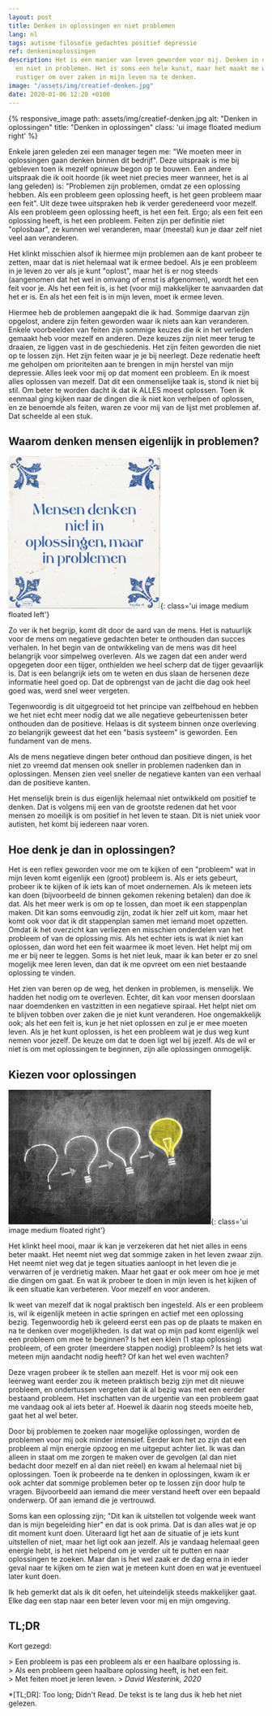 ```yaml
---
layout: post
title: Denken in oplossingen en niet problemen
lang: nl
tags: autisme filosofie gedachtes positief depressie
ref: denkeninoplossingen
description: Het is een manier van leven geworden voor mij. Denken in oplossingen
  en niet in problemen. Het is soms een hele kunst, maar het maakt me wel een stuk
  rustiger om over zaken in mijn leven na te denken.
image: "/assets/img/creatief-denken.jpg"
date: 2020-01-06 12:20 +0100
---
```

{% responsive_image path: assets/img/creatief-denken.jpg alt: "Denken in oplossingen" title: "Denken in oplossingen" class: 'ui image floated medium right' %}

Enkele jaren geleden zei een manager tegen me: "We moeten meer in oplossingen gaan denken binnen dit bedrijf". Deze uitspraak is me bij gebleven toen ik mezelf opnieuw begon op te bouwen. Een andere uitspraak die ik ooit hoorde (ik weet niet precies meer wanneer, het is al lang geleden) is: "Problemen zijn problemen, omdat ze een oplossing hebben. Als een probleem geen oplossing heeft, is het geen probleem maar een feit".
Uit deze twee uitspraken heb ik verder geredeneerd voor mezelf. Als een probleem geen oplossing heeft, is het een feit. Ergo; als een feit een oplossing heeft, is het een probleem. Feiten zijn per definitie niet "oplosbaar", ze kunnen wel veranderen, maar (meestal) kun je daar zelf niet veel aan veranderen.

Het klinkt misschien alsof ik hiermee mijn problemen aan de kant probeer te zetten, maar dat is niet helemaal wat ik ermee bedoel. Als je een probleem in je leven zo ver als je kunt "oplost", maar het is er nog steeds (aangenomen dat het wel in omvang of ernst is afgenomen), wordt het een feit voor je. Als het een feit is, is het (voor mij) makkelijker te aanvaarden dat het er is. En als het een feit is in mijn leven, moet ik ermee leven.

Hiermee heb de problemen aangepakt die ik had. Sommige daarvan zijn opgelost, andere zijn feiten geworden waar ik niets aan kan veranderen. Enkele voorbeelden van feiten zijn sommige keuzes die ik in het verleden gemaakt heb voor mezelf en anderen. Deze keuzes zijn niet meer terug te draaien, ze liggen vast in de geschiedenis. Het zijn feiten geworden die niet op te lossen zijn. Het zijn feiten waar je je bij neerlegt. Deze redenatie heeft me geholpen om prioriteiten aan te brengen in mijn herstel van mijn depressie. Alles leek voor mij op dat moment een probleem. En ik moest alles oplossen van mezelf. Dat dit een onmenselijke taak is, stond ik niet bij stil. Om beter te worden dacht ik dat ik ALLES moest oplossen. Toen ik eenmaal ging kijken naar de dingen die ik niet kon verhelpen of oplossen, en ze benoemde als feiten, waren ze voor mij van de lijst met problemen af. Dat scheelde al een stuk.

## Waarom denken mensen eigenlijk in problemen?
![Mensen denken niet in oplossingen, maar in problemen](/assets/img/mensen-denken-niet-in-oplossingen-maar-in-problemen.png){: class='ui image medium floated left'}

Zo ver ik het begrijp, komt dit door de aard van de mens. Het is natuurlijk voor de mens om negatieve gedachten beter te onthouden dan succes verhalen. In het begin van de ontwikkeling van de mens was dit heel belangrijk voor simpelweg overleven. Als we zagen dat een ander werd opgegeten door een tijger, onthielden we heel scherp dat de tijger gevaarlijk is. Dat is een belangrijk iets om te weten en dus slaan de hersenen deze informatie heel goed op. Dat de opbrengst van de jacht die dag ook heel goed was, werd snel weer vergeten.

Tegenwoordig is dit uitgegroeid tot het principe van zelfbehoud en hebben we het niet echt meer nodig dat we alle negatieve gebeurtenissen beter onthouden dan de positieve. Helaas is dit systeem binnen onze overleving zo belangrijk geweest dat het een "basis systeem" is geworden. Een fundament van de mens.

Als de mens negatieve dingen beter onthoud dan positieve dingen, is het niet zo vreemd dat mensen ook sneller in problemen nadenken dan in oplossingen. Mensen zien veel sneller de negatieve kanten van een verhaal dan de positieve kanten.

Het menselijk brein is dus eigenlijk helemaal niet ontwikkeld om positief te denken. Dat is volgens mij een van de grootste redenen dat het voor mensen zo moeilijk is om positief in het leven te staan. Dit is niet uniek voor autisten, het komt bij iedereen naar voren.

## Hoe denk je dan in oplossingen?

Het is een reflex geworden voor me om te kijken of een "probleem" wat in mijn leven komt eigenlijk een (groot) probleem is. Als er iets gebeurt, probeer ik te kijken of ik iets kan of moet ondernemen. Als ik meteen iets kan doen (bijvoorbeeld de binnen gekomen rekening betalen) dan doe ik dat. Als het meer werk is om op te lossen, dan moet ik een stappenplan maken. Dit kan soms eenvoudig zijn, zodat ik hier zelf uit kom, maar het komt ook voor dat ik dit stappenplan samen met iemand moet opzetten. Omdat ik het overzicht kan verliezen en misschien onderdelen van het probleem of van de oplossing mis.
Als het echter iets is wat ik niet kan oplossen, dan word het een feit waarmee ik moet leven. Het helpt mij om me er bij neer te leggen. Soms is het niet leuk, maar ik kan beter er zo snel mogelijk mee leren leven, dan dat ik me opvreet om een niet bestaande oplossing te vinden.

Het zien van beren op de weg, het denken in problemen, is menselijk. We hadden het nodig om te overleven. Echter, dit kan voor mensen doorslaan naar doemdenken en vastzitten in een negatieve spiraal. Het helpt niet om te blijven tobben over zaken die je niet kunt veranderen. Hoe ongemakkelijk ook; als het een feit is, kun je het niet oplossen en zul je er mee moeten leven. Als je het kunt oplossen, is het een probleem wat je dus weg kunt nemen voor jezelf. De keuze om dat te doen ligt wel bij jezelf. Als de wil er niet is om met oplossingen te beginnen, zijn alle oplossingen onmogelijk.

## Kiezen voor oplossingen
![Denken in oplossingen](/assets/img/solutions1.jpg){: class='ui image medium floated right'}

Het klinkt heel mooi, maar ik kan je verzekeren dat het niet alles in eens beter maakt. Het neemt niet weg dat sommige zaken in het leven zwaar zijn. Het neemt niet weg dat je tegen situaties aanloopt in het leven die je verwarren of je verdrietig maken. Maar het gaat er ook meer om hoe je met die dingen om gaat. En wat ik probeer te doen in mijn leven is het kijken of ik een situatie kan verbeteren. Voor mezelf en voor anderen.

Ik weet van mezelf dat ik nogal praktisch ben ingesteld. Als er een probleem is, wil ik eigenlijk meteen in actie springen en actief met een oplossing bezig. Tegenwoordig heb ik geleerd eerst een pas op de plaats te maken en na te denken over mogelijkheden. Is dat wat op mijn pad komt eigenlijk wel een probleem om mee te beginnen? Is het een klein (1 stap oplossing) probleem, of een groter (meerdere stappen nodig) probleem? Is het iets wat meteen mijn aandacht nodig heeft? Of kan het wel even wachten?

Deze vragen probeer ik te stellen aan mezelf. Het is voor mij ook een leerweg want eerder zou ik meteen praktisch bezig zijn met dit nieuwe probleem, en ondertussen vergeten dat ik al bezig was met een eerder bestaand probleem. Het inschatten van de urgentie van een probleem gaat me vandaag ook al iets beter af. Hoewel ik daarin nog steeds moeite heb, gaat het al wel beter.

Door bij problemen te zoeken naar mogelijke oplossingen, worden de problemen voor mij ook minder intensief. Eerder kon het zo zijn dat een probleem al mijn energie opzoog en me uitgeput achter liet. Ik was dan alleen in staat om me zorgen te maken over de gevolgen (al dan niet bedacht door mezelf en al dan niet reëel) en kwam al helemaal niet bij oplossingen. Toen ik probeerde na te denken in oplossingen, kwam ik er ook achter dat sommige problemen beter op te lossen zijn door hulp te vragen. Bijvoorbeeld aan iemand die meer verstand heeft over een bepaald onderwerp. Of aan iemand die je vertrouwd.

Soms kan een oplossing zijn; "Dit kan ik uitstellen tot volgende week want dan is mijn begeleiding hier" en dat is ook prima. Dat is dan alles wat je op dit moment kunt doen. Uiteraard ligt het aan de situatie of je iets kunt uitstellen of niet, maar het ligt ook aan jezelf. Als je vandaag helemaal geen energie hebt, is het niet helpend om je verder uit te putten en naar oplossingen te zoeken. Maar dan is het wel zaak er de dag erna in ieder geval naar te kijken om te zien wat je meteen kunt doen en wat je eventueel later kunt doen.

Ik heb gemerkt dat als ik dit oefen, het uiteindelijk steeds makkelijker gaat. Elke dag een stap naar een beter leven voor mij en mijn omgeving.

## TL;DR

Kort gezegd:

<div class='quote' markdown="1">
> Een probleem is pas een probleem als er een haalbare oplossing is.<br/>
> Als een probleem geen haalbare oplossing heeft, is het een feit.<br/>
> Met feiten moet je leren leven.
> <cite>David Westerink, 2020</cite>
</div>

*[TL;DR]: Too long; Didn't Read. De tekst is te lang dus ik heb het niet gelezen.
